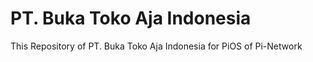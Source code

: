 # PT. Buka Toko Aja Indonesia
This Repository of PT. Buka Toko Aja Indonesia for PiOS of Pi-Network
